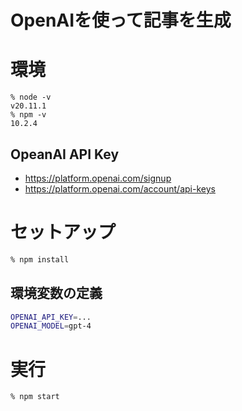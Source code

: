 # OpenAIを使って記事を生成

# 環境

```
% node -v
v20.11.1
% npm -v
10.2.4
```

## OpeanAI API Key

- https://platform.openai.com/signup
- https://platform.openai.com/account/api-keys

# セットアップ

```bash
% npm install
```

## 環境変数の定義

```bash
OPENAI_API_KEY=...
OPENAI_MODEL=gpt-4
```

# 実行

```bash
% npm start
```
